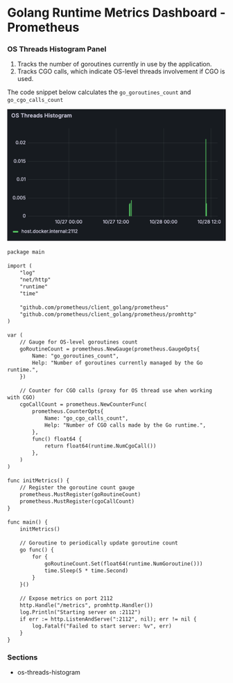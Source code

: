 # Golang Runtime Metrics Dashboard - Prometheus


### OS Threads Histogram Panel
1. Tracks the number of goroutines currently in use by the application.
2. Tracks CGO calls, which indicate OS-level threads involvement if CGO is used.

The code snippet below calculates the `go_goroutines_count` and `go_cgo_calls_count`

![OS Threads Histogram](assets/os-threads-histogram.png)

```
package main

import (
    "log"
    "net/http"
    "runtime"
    "time"

    "github.com/prometheus/client_golang/prometheus"
    "github.com/prometheus/client_golang/prometheus/promhttp"
)

var (
    // Gauge for OS-level goroutines count
    goRoutineCount = prometheus.NewGauge(prometheus.GaugeOpts{
        Name: "go_goroutines_count",
        Help: "Number of goroutines currently managed by the Go runtime.",
    })

    // Counter for CGO calls (proxy for OS thread use when working with CGO)
    cgoCallCount = prometheus.NewCounterFunc(
        prometheus.CounterOpts{
            Name: "go_cgo_calls_count",
            Help: "Number of CGO calls made by the Go runtime.",
        },
        func() float64 {
            return float64(runtime.NumCgoCall())
        },
    )
)

func initMetrics() {
    // Register the goroutine count gauge
    prometheus.MustRegister(goRoutineCount)
    prometheus.MustRegister(cgoCallCount)
}

func main() {
    initMetrics()

    // Goroutine to periodically update goroutine count
    go func() {
        for {
            goRoutineCount.Set(float64(runtime.NumGoroutine()))
            time.Sleep(5 * time.Second)
        }
    }()

    // Expose metrics on port 2112
    http.Handle("/metrics", promhttp.Handler())
    log.Println("Starting server on :2112")
    if err := http.ListenAndServe(":2112", nil); err != nil {
        log.Fatalf("Failed to start server: %v", err)
    }
}

```

### Sections

- os-threads-histogram